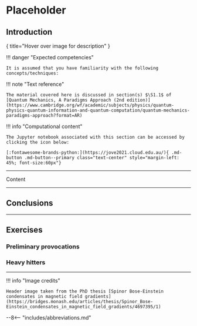 # Placeholder

<Some wisecrack>

## Introduction

![](){ title="Hover over image for description" }

<intro content>

!!! danger  "Expected competencies"

    It is assumed that you have familiarity with the following concepts/techniques:

!!! note  "Text reference"

    The material covered here is discussed in section(s) $\S1.1$ of [Quantum Mechanics, A Paradigms Approach (2nd edition)](https://www.cambridge.org/wf/academic/subjects/physics/quantum-physics-quantum-information-and-quantum-computation/quantum-mechanics-paradigms-approach?format=AR)

!!! info "Computational content"

    The Jupyter notebook associated with this section can be accessed by clicking the icon below:

    [:fontawesome-brands-python:](https://jove2021.cloud.edu.au/){ .md-button .md-button--primary class="text-center" style="margin-left: 45%; font-size:60px"}

---

Content

---

## Conclusions

---

## Exercises

### Preliminary provocations

### Heavy hitters

---

!!! info "Image credits"

    Header image taken from the PhD thesis [Spinor Bose-Einstein condensates in magnetic field gradients](https://bridges.monash.edu/articles/thesis/Spinor_Bose-Einstein_condensates_in_magnetic_field_gradients/4697395/1)

--8<-- "includes/abbreviations.md"
